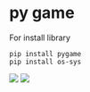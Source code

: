 # py game
For install library

```
pip install pygame
pip install os-sys
```

<img src="https://cdn.discordapp.com/attachments/627202547962347552/1048630095390179458/Screenshot_2022-12-03_230102.png">
<img src="https://cdn.discordapp.com/attachments/627202547962347552/1048630094958186526/Screenshot_2022-12-03_230113.png">
